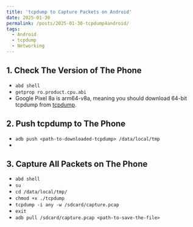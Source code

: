 ```yaml
---
title: 'tcpdump to Capture Packets on Android'
date: 2025-01-30
permalink: /posts/2025-01-30-tcpdump4android/
tags:
  - Android
  - tcpdump
  - Networking
---
```


## 1. Check The Version of The Phone
- ```abd shell```
- ```getprop ro.product.cpu.abi```
- Google Pixel 8a is arm64-v8a, meaning you should download 64-bit tcpdump from [tcpdump](https://www.androidtcpdump.com/android-tcpdump/downloads64bit).

## 2. Push tcpdump to The Phone
- ```adb push <path-to-downloaded-tcpdump> /data/local/tmp```
- 

## 3. Capture All Packets on The Phone
- ```abd shell```
- ```su```
- ```cd /data/local/tmp/```
- ```chmod +x ./tcpdump```
- ```tcpdump -i any -w /sdcard/capture.pcap```
- ```exit```
- ```adb pull /sdcard/capture.pcap <path-to-save-the-file>```
